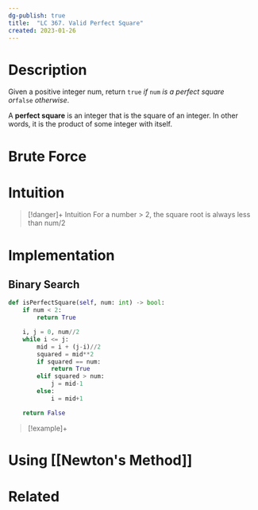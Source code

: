 ```yaml
---
dg-publish: true
title:  "LC 367. Valid Perfect Square"
created: 2023-01-26
---
```



# Description
Given a positive integer num, return `true` _if_ `num` _is a perfect square or_`false` _otherwise_.

A **perfect square** is an integer that is the square of an integer. In other words, it is the product of some integer with itself.
# Brute Force
# Intuition

>[!danger]+ Intuition
>For a number > 2, the square root is always less than num/2

# Implementation
## Binary Search
```python
def isPerfectSquare(self, num: int) -> bool:
	if num < 2:
		return True

	i, j = 0, num//2
	while i <= j:
		mid = i + (j-i)//2
		squared = mid**2
		if squared == num:
			return True
		elif squared > num:
			j = mid-1
		else:
			i = mid+1

	return False
```

>[!example]+ 

# Using [[Newton's Method]]

# Related
